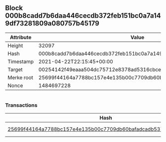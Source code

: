 ## Block 000b8cadd7b6daa446cecdb372feb151bc0a7a149df73281809a080757b45179

Attribute | Value
--- | ---
Height | 32097
Hash | 000b8cadd7b6daa446cecdb372feb151bc0a7a149df73281809a080757b45179
Timestamp | 2021-04-22T22:15:45+00:00
Target | 00254142f49eaaa504dc75712e8378ad5316cbcead634704b3734b6271167cc4
Merke root | 25699f44164a7788bc157e4e135b00c7709db60bafadcadb5373e933265b1cb2
Nonce | 1484697228

```

```

### Transactions

Hash | Amount
--- | ---
[25699f44164a7788bc157e4e135b00c7709db60bafadcadb5373e933265b1cb2](25699f44164a7788bc157e4e135b00c7709db60bafadcadb5373e933265b1cb2.md) | 10.00000000 SKEPTI 

